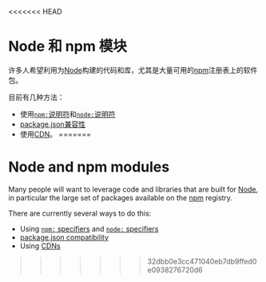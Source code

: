 <<<<<<< HEAD
# Node 和 npm 模块

许多人希望利用为[Node](https://nodejs.org/)构建的代码和库，尤其是大量可用的[npm](https://npmjs.com/)注册表上的软件包。

目前有几种方法：

- 使用[`npm:`说明符](./node/npm_specifiers.md)和[`node:`说明符](./node/node_specifiers.md)
- [package.json兼容性](./node/package_json.md)
- 使用[CDN](./node/cdns.md)。
=======
# Node and npm modules

Many people will want to leverage code and libraries that are built for
[Node](https://nodejs.org/), in particular the large set of packages available
on the [npm](https://npmjs.com/) registry.

There are currently several ways to do this:

- Using [`npm:` specifiers](./node/npm_specifiers.md) and
  [`node:` specifiers](./node/node_specifiers.md)
- [package.json compatibility](./node/package_json.md)
- Using [CDNs](./node/cdns.md)
>>>>>>> 32dbb0e3cc471040eb7db9ffed0e0938276720d6
